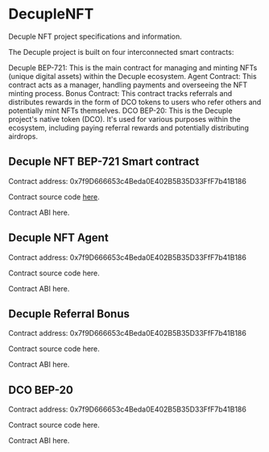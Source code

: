 # DecupleNFT
Decuple NFT project specifications and information.



The Decuple project is built on four interconnected smart contracts:

Decuple BEP-721: This is the main contract for managing and minting NFTs (unique digital assets) within the Decuple ecosystem.
Agent Contract: This contract acts as a manager, handling payments and overseeing the NFT minting process.
Bonus Contract: This contract tracks referrals and distributes rewards in the form of DCO tokens to users who refer others and potentially mint NFTs themselves.
DCO BEP-20: This is the Decuple project's native token (DCO). It's used for various purposes within the ecosystem, including paying referral rewards and potentially distributing airdrops.

<!-- 
Table of contents:
1. Decuple NFT BEP-721 Smart contract 
2. Decuple NFT Agent Smart contract 
3. Decuple NFT Bonus Smart contract 
4. DCO token BEP-20 Smart contract  -->


## Decuple NFT BEP-721 Smart contract 

Contract address: 0x7f9D666653c4Beda0E402B5B35D33FfF7b41B186


Contract source code [here](https://github.com/developer-decuple/DecupleNFT/blob/main/Smart%20Contract%20Source%20Code/DecupleNFTcontract.sol).


Contract ABI here.


## Decuple NFT Agent

Contract address: 0x7f9D666653c4Beda0E402B5B35D33FfF7b41B186


Contract source code here.


Contract ABI here.



## Decuple Referral Bonus

Contract address: 0x7f9D666653c4Beda0E402B5B35D33FfF7b41B186


Contract source code here.


Contract ABI here.




## DCO BEP-20

Contract address: 0x7f9D666653c4Beda0E402B5B35D33FfF7b41B186


Contract source code here.


Contract ABI here.
